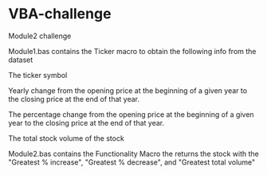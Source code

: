 # VBA-challenge
Module2 challenge

Module1.bas contains the Ticker macro to obtain the following info from the dataset 

The ticker symbol

Yearly change from the opening price at the beginning of a given year to the closing price at the end of that year.

The percentage change from the opening price at the beginning of a given year to the closing price at the end of that year.

The total stock volume of the stock

Module2.bas contains the Functionality Macro the returns the stock with the "Greatest % increase", "Greatest % decrease", and "Greatest total volume"
